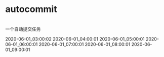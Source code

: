 #  autocommit
<br>
一个自动提交任务

<br>

2020-06-01_03:00:02
2020-06-01_04:00:01
2020-06-01_05:00:01
2020-06-01_06:00:01
2020-06-01_07:00:01
2020-06-01_08:00:01
2020-06-01_09:00:01
